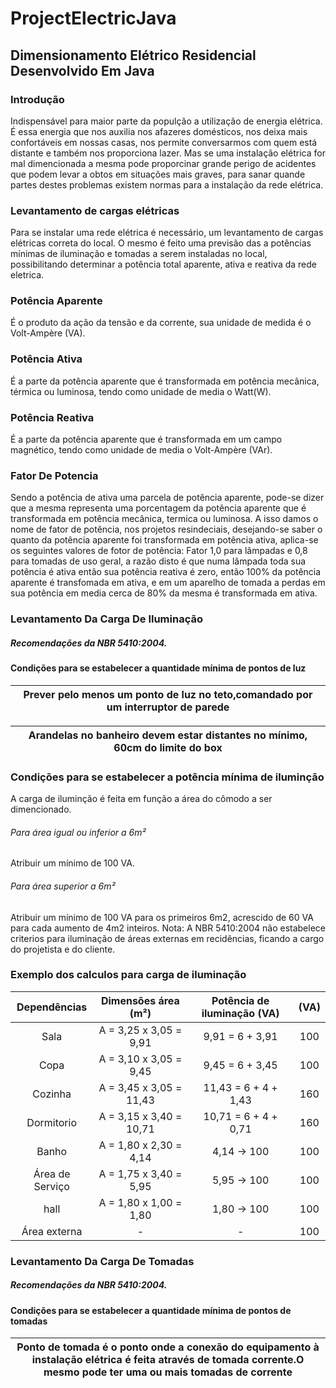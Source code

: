# ProjectElectricJava
## Dimensionamento Elétrico Residencial Desenvolvido Em Java

### Introdução
Indispensável para maior parte da populção a utilização de energia elétrica. É essa energia que nos auxilia nos afazeres domésticos, nos deixa mais confortáveis em nossas casas, nos permite conversarmos com quem está distante e também nos proporciona lazer.
Mas se uma instalação elétrica for mal dimencionada a mesma pode proporcinar grande perigo de acidentes que podem levar a obtos em situações mais graves, para sanar quande partes destes problemas existem normas para a instalação da rede elétrica.

### Levantamento de cargas elétricas

Para se instalar uma rede elétrica é necessário, um levantamento de cargas elétricas correta do local.
O mesmo é feito uma previsão das a potências mı́nimas de iluminação e tomadas a serem instaladas no local, possibilitando determinar a potência total aparente, ativa e reativa da rede eletrica.

### Potência Aparente

É o produto da ação da tensão e da corrente, sua unidade de medida é o Volt-Ampère (VA).

### Potência Ativa

É a parte da potência aparente que é transformada em potência mecânica, térmica ou luminosa, tendo como unidade de media o Watt(W).

### Potência Reativa

É a parte da potência aparente que é transformada em um campo magnético, tendo como unidade de media o Volt-Ampère (VAr).

### Fator De Potencia
Sendo a potência de ativa uma parcela de potência aparente, pode-se dizer que a mesma representa uma porcentagem da potência aparente que é transformada em potência mecânica, termica ou luminosa.
A isso damos o nome de fator de potência, nos projetos resindeciais, desejando-se saber o quanto da potência aparente foi transformada em potência ativa, aplica-se os seguintes valores de fotor de potência:
Fator 1,0 para lâmpadas e 0,8 para tomadas de uso geral, a razão disto é que numa lâmpada toda sua potência é ativa então sua potência reativa é zero, então 100% da potência aparente é transfomada em ativa, e em um aparelho de tomada a perdas em sua potência em media cerca de 80% da mesma é transformada em ativa.

### Levantamento Da Carga De Iluminação

##### Recomendações da NBR 5410:2004.

#### Condições para se estabelecer a quantidade mı́nima de pontos de luz

| Prever pelo menos um ponto de luz no teto,comandado por um interruptor de parede |
|----------------------------------------------------------------------------------|

| Arandelas no banheiro devem estar distantes no mı́nimo, 60cm do limite do box     |
|----------------------------------------------------------------------------------|

### Condições para se estabelecer a potência mı́nima de iluminção

A carga de iluminção é feita em função a área do cômodo a ser dimencionado.
###### Para área igual ou inferior a 6m²
Atribuir um mı́nimo de 100 VA.
###### Para área superior a 6m² 
Atribuir um mı́nimo de 100 VA para os primeiros 6m2, acrescido de 60 VA para cada aumento de 4m2 inteiros.
Nota: A NBR 5410:2004 não estabelece criterios para iluminação de áreas externas em recidências, ficando a cargo do projetista e do cliente.

### Exemplo dos calculos para carga de iluminação

|   Dependências  |   Dimensões área (m²)   | Potência de iluminação (VA) | (VA) |
|:---------------:|:-----------------------:|:---------------------------:|:----:|
|       Sala      |  A = 3,25 x 3,05 = 9,91 |       9,91 = 6 + 3,91       |  100 |
|       Copa      |  A = 3,10 x 3,05 = 9,45 |       9,45 = 6 + 3,45       |  100 |
|     Cozinha     | A = 3,45 x 3,05 = 11,43 |     11,43 = 6 + 4 + 1,43    |  160 |
|    Dormitorio   | A = 3,15 x 3,40 = 10,71 |     10,71 = 6 + 4 + 0,71    |  160 |
|      Banho      |  A = 1,80 x 2,30 = 4,14 |          4,14 → 100         |  100 |
| Área de Serviço |  A = 1,75 x 3,40 = 5,95 |          5,95 → 100         |  100 |
|       hall      |  A = 1,80 x 1,00 = 1,80 |          1,80 → 100         |  100 |
|   Área externa  |            -            |              -              |  100 |

### Levantamento Da Carga De Tomadas

##### Recomendações da NBR 5410:2004.

#### Condições para se estabelecer a quantidade mı́nima de pontos de tomadas

| Ponto de tomada é o ponto onde a conexão do equipamento à instalação elétrica é feita através de tomada corrente.O mesmo pode ter uma ou mais tomadas de corrente |
|-------------------------------------------------------------------------------------------------------------------------------------------------------------------|
